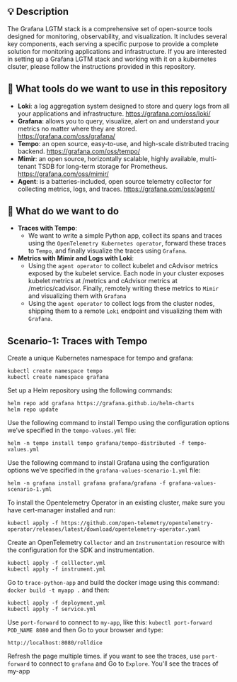 ## 💡 Description
The Grafana LGTM stack is a comprehensive set of open-source tools designed for monitoring, observability, and visualization. It includes several key components, each serving a specific purpose to provide a complete solution for monitoring applications and infrastructure. If you are interested in setting up a Grafana LGTM stack and working with it on a kubernetes clsuter, please follow the instructions provided in this repository.

## :wrench: What tools do we want to use in this repository
  - **Loki**: a log aggregation system designed to store and query logs from all your applications and infrastructure. https://grafana.com/oss/loki/
  - **Grafana**: allows you to query, visualize, alert on and understand your metrics no matter where they are stored. https://grafana.com/oss/grafana/
  - **Tempo**: an open source, easy-to-use, and high-scale distributed tracing backend. https://grafana.com/oss/tempo/
  - **Mimir**: an open source, horizontally scalable, highly available, multi-tenant TSDB for long-term storage for Prometheus. https://grafana.com/oss/mimir/
  - **Agent**: is a batteries-included, open source telemetry collector for collecting metrics, logs, and traces. https://grafana.com/oss/agent/

## 🔎 What do we want to do
  - **Traces with Tempo**:
     - We want to write a simple Python app, collect its spans and traces using the `OpenTelemetry Kubernetes operator`, forward these traces to `Tempo`, and finally visualize the traces using `Grafana`.
  - **Metrics with Mimir and Logs with Loki**:
     - Using the `agent operator` to collect kubelet and cAdvisor metrics exposed by the kubelet service. Each node in your cluster exposes kubelet metrics at /metrics and cAdvisor metrics at /metrics/cadvisor. Finally, remotely writing these metrics to `Mimir` and visualizing them with `Grafana`
     - Using the `agent operator` to collect logs from the cluster nodes, shipping them to a remote `Loki` endpoint and visualizing them with `Grafana`.


## Scenario-1: Traces with Tempo

Create a unique Kubernetes namespace for tempo and grafana:

    kubectl create namespace tempo
    kubectl create namespace grafana

Set up a Helm repository using the following commands:

    helm repo add grafana https://grafana.github.io/helm-charts
    helm repo update

Use the following command to install Tempo using the configuration options we’ve specified in the `tempo-values.yml` file:

    helm -n tempo install tempo grafana/tempo-distributed -f tempo-values.yml

Use the following command to install Grafana using the configuration options we’ve specified in the `grafana-values-scenario-1.yml` file:

    helm -n grafana install grafana grafana/grafana -f grafana-values-scenario-1.yml

To install the Opentelemetry Operator in an existing cluster, make sure you have cert-manager installed and run:

    kubectl apply -f https://github.com/open-telemetry/opentelemetry-operator/releases/latest/download/opentelemetry-operator.yaml

Create an OpenTelemetry `Collector` and an `Instrumentation` resource with the configuration for the SDK and instrumentation.

    kubectl apply -f colllector.yml
    kubectl apply -f instrument.yml

Go to `trace-python-app` and build the docker image using this command: `docker build -t myapp .` and then:

    kubectl apply -f deployment.yml
    kubectl apply -f service.yml

Use `port-forward` to connect to `my-app`, like this: `kubectl port-forward POD_NAME 8080` and then Go to your browser and type:

    http://localhost:8080/rolldice

Refresh the page multiple times. if you want to see the traces, use `port-forward` to connect to `grafana` and Go to `Explore`. You'll see the traces of my-app 
